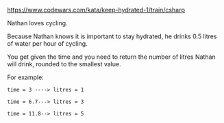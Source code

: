 https://www.codewars.com/kata/keep-hydrated-1/train/csharp

Nathan loves cycling.

Because Nathan knows it is important to stay hydrated, he drinks 0.5 litres of water per hour of cycling.

You get given the time and you need to return the number of litres Nathan will drink, rounded to the smallest value.

For example:
```
time = 3 ----> litres = 1

time = 6.7---> litres = 3

time = 11.8--> litres = 5
```
